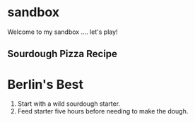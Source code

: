 # sandbox

Welcome to my sandbox .... let's play!

## Sourdough Pizza Recipe
# Berlin's Best

1. Start with a wild sourdough starter. 
2. Feed starter five hours before needing to make the dough.

